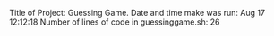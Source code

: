 Title of Project: Guessing Game.
Date and time make was run: Aug 17 12:12:18
Number of lines of code in guessinggame.sh: 26
